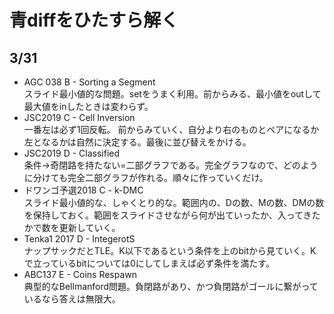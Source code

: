 # 青diffをひたすら解く

## 3/31
- AGC 038 B - Sorting a Segment  
 スライド最小値的な問題。setをうまく利用。前からみる、最小値をoutして最大値をinしたときは変わらず。
- JSC2019 C - Cell Inversion  
 一番左は必ず1回反転。 前からみていく、自分より右のものとペアになるか左となるかは自然に決定する。最後に並び替えをかける。  
- JSC2019 D - Classified  
 条件→奇閉路を持たない=二部グラフである。完全グラフなので、どのように分けても完全二部グラフが作れる。順々に作っていくだけ。
- ドワンゴ予選2018 C - k-DMC  
 スライド最小値的な、しゃくとり的な。範囲内の、Dの数、Mの数、DMの数を保持しておく。範囲をスライドさせながら何が出ていったか、入ってきたかで数を更新していく。
- Tenka1 2017 D - IntegerotS  
 ナップサックだとTLE。K以下であるという条件を上のbitから見ていく。Kで立っているbitについては0にしてしまえば必ず条件を満たす。
- ABC137 E - Coins Respawn  
 典型的なBellmanford問題。負閉路があり、かつ負閉路がゴールに繋がっているなら答えは無限大。
 
